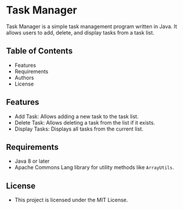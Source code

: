 # Task Manager
Task Manager is a simple task management program written in Java. It allows users to add, delete, and display tasks from a task list.
## Table of Contents
- Features
- Requirements
- Authors
- License
## Features
- Add Task: Allows adding a new task to the task list.
- Delete Task: Allows deleting a task from the list if it exists.
- Display Tasks: Displays all tasks from the current list.
## Requirements
- Java 8 or later
- Apache Commons Lang library for utility methods like `ArrayUtils`.
## License
- This project is licensed under the MIT License.
